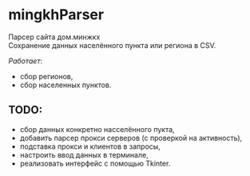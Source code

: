 # mingkhParser

Парсер сайта дом.минжкх\
Сохранение данных населённого пункта или региона в CSV.

*Работает*:
  * сбор регионов,
  * сбор населенных пунктов.
 
## TODO:
  * сбор данных конкретно насселённого пукта,
  * добавить парсер прокси серверов (с проверкой на активность),
  * подставка прокси и клиентов в запросы,
  * настроить ввод данных в терминале,
  * реализовать интерфейс с помощью Tkinter.